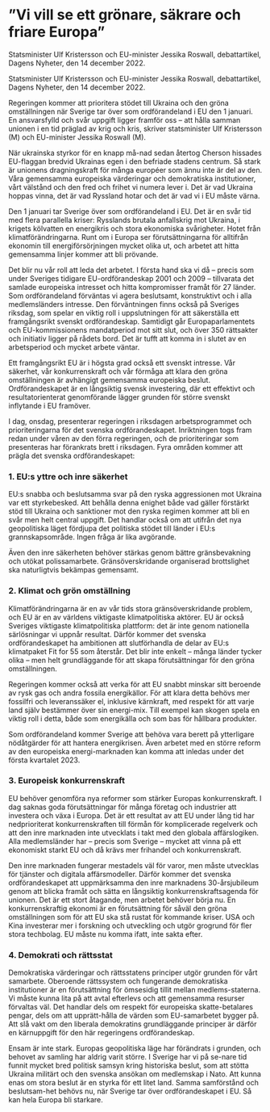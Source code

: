 # ”Vi vill se ett grönare, säkrare och friare Europa”

Statsminister Ulf Kristersson och EU-­minister Jessika Roswall, debattartikel, Dagens Nyheter, den 14 december 2022.

Statsminister Ulf Kristersson och EU-­minister Jessika Roswall, debattartikel, Dagens Nyheter, den 14 december 2022.

Regeringen kommer att prioritera stödet till Ukraina och den gröna omställningen när Sverige tar över som ordförandeland i EU den 1 januari. En ansvarsfylld och svår uppgift ligger framför oss – att hålla samman unionen i en tid präglad av krig och kris, skriver statsminister Ulf Kristersson (M) och EU-minister Jessika Roswall (M).

När ukrainska styrkor för en knapp må-nad sedan återtog Cherson hissades EU-flaggan bredvid Ukrainas egen i den befriade stadens centrum. Så stark är unionens dragningskraft för många européer som ännu inte är del av den. Våra gemensamma europeiska värderingar och demokratiska institutioner, vårt välstånd och den fred och frihet vi numera lever i. Det är vad Ukraina hoppas vinna, det är vad Ryssland hotar och det är vad vi i EU måste värna.

Den 1 januari tar Sverige över som ordförandeland i EU. Det är en svår tid med flera parallella kriser: Rysslands brutala anfallskrig mot Ukraina, i krigets kölvatten en energikris och stora ekonomiska svårigheter. Hotet från klimatförändringarna. Runt om i Europa ser förutsättningarna för alltifrån ekonomin till energiförsörjningen mycket olika ut, och arbetet att hitta gemensamma linjer kommer att bli prövande.

Det blir nu vår roll att leda det arbetet. I första hand ska vi då – precis som under Sveriges tidigare EU-ordförandeskap 2001 och 2009 – tillvarata det samlade europeiska intresset och hitta kompromisser framåt för 27 länder. Som ordförandeland förväntas vi agera beslutsamt, konstruktivt och i alla medlemsländers intresse. Den förväntningen finns också på Sveriges riksdag, som spelar en viktig roll i uppslutningen för att säkerställa ett framgångsrikt svenskt ordförandeskap. Samtidigt går Europaparlamentets och EU-kommissionens mandatperiod mot sitt slut, och över 350 rättsakter och initiativ ligger på rådets bord. Det är tufft att komma in i slutet av en arbetsperiod och mycket arbete väntar.

Ett framgångsrikt EU är i högsta grad också ett svenskt intresse. Vår säkerhet, vår konkurrenskraft och vår förmåga att klara den gröna omställningen är avhängigt gemensamma europeiska beslut. Ordförandeskapet är en långsiktig svensk investering, där ett effektivt och resultatorienterat genomförande lägger grunden för större svenskt inflytande i EU framöver.

I dag, onsdag, presenterar regeringen i riksdagen arbetsprogrammet och prioriteringarna för det svenska ordförandeskapet. Inriktningen togs fram redan under våren av den förra regeringen, och de prioriteringar som presenteras har förankrats brett i riksdagen. Fyra områden kommer att prägla det svenska ordförandeskapet:

### 1. EU:s yttre och inre säkerhet

EU:s snabba och beslutsamma svar på den ryska aggressionen mot Ukraina var ett styrkebesked. Att behålla denna enighet både vad gäller förstärkt stöd till Ukraina och sanktioner mot den ryska regimen kommer att bli en svår men helt central uppgift. Det handlar också om att utifrån det nya geopolitiska läget fördjupa det politiska stödet till länder i EU:s grannskapsområde. Ingen fråga är lika avgörande.

Även den inre säkerheten behöver stärkas genom bättre gränsbevakning och utökat polissamarbete. Gränsöverskridande organiserad brottslighet ska naturligtvis bekämpas gemensamt.

### 2. Klimat och grön omställning

Klimatförändringarna är en av vår tids stora gränsöverskridande problem, och EU är en av världens viktigaste klimatpolitiska aktörer. EU är också Sveriges viktigaste klimatpolitiska plattform: det är inte genom nationella särlösningar vi uppnår resultat. Därför kommer det svenska ordförandeskapet ha ambitionen att slutförhandla de delar av EU:s klimatpaket Fit for 55 som återstår. Det blir inte enkelt – många länder tycker olika – men helt grundläggande för att skapa förutsättningar för den gröna omställningen.

Regeringen kommer också att verka för att EU snabbt minskar sitt beroende av rysk gas och andra fossila energikällor. För att klara detta behövs mer fossilfri och leveranssäker el, inklusive kärnkraft, med respekt för att varje land själv bestämmer över sin energi-mix. Till exempel kan skogen spela en viktig roll i detta, både som energikälla och som bas för hållbara produkter.

Som ordförandeland kommer Sverige att behöva vara berett på ytterligare nödåtgärder för att hantera energikrisen. Även arbetet med en större reform av den europeiska energi-marknaden kan komma att inledas under det första kvartalet 2023.

### 3. Europeisk konkurrenskraft

EU behöver genomföra nya reformer som stärker Europas konkurrenskraft. I dag saknas goda förutsättningar för många företag och industrier att investera och växa i Europa. Det är ett resultat av att EU under lång tid har nedprioriterat konkurrenskraften till förmån för komplicerade regelverk och att den inre marknaden inte utvecklats i takt med den globala affärslogiken. Alla medlemsländer har – precis som Sverige – mycket att vinna på ett ekonomiskt starkt EU och då krävs mer frihandel och konkurrenskraft.

Den inre marknaden fungerar mestadels väl för varor, men måste utvecklas för tjänster och digitala affärsmodeller. Därför kommer det svenska ordförandeskapet att uppmärksamma den inre marknadens 30-årsjubileum genom att blicka framåt och sätta en långsiktig konkurrenskraftsagenda för unionen. Det är ett stort åtagande, men arbetet behöver börja nu. En konkurrenskraftig ekonomi är en förutsättning för såväl den gröna omställningen som för att EU ska stå rustat för kommande kriser. USA och Kina investerar mer i forskning och utveckling och utgör grogrund för fler stora techbolag. EU måste nu komma ifatt, inte sakta efter.

### 4. Demokrati och rättsstat

Demokratiska värderingar och rättsstatens principer utgör grunden för vårt samarbete. Oberoende rättssystem och fungerande demokratiska institutioner är en förutsättning för ömsesidig tillit mellan medlems-staterna. Vi måste kunna lita på att avtal efterlevs och att gemensamma resurser förvaltas väl. Det handlar dels om respekt för europeiska skatte-betalares pengar, dels om att upprätt-hålla de värden som EU-samarbetet bygger på. Att slå vakt om den liberala demokratins grundläggande principer är därför en kärnuppgift för den här regeringens ordförandeskap.

Ensam är inte stark. Europas geopolitiska läge har förändrats i grunden, och behovet av samling har aldrig varit större. I Sverige har vi på se-nare tid funnit mycket bred politisk samsyn kring historiska beslut, som att stötta Ukraina militärt och den svenska ansökan om medlemskap i Nato. Att kunna enas om stora beslut är en styrka för ett litet land. Samma samförstånd och beslutsam-het behövs nu, när Sverige tar över ordförandeskapet i EU. Så kan hela Europa bli starkare.
